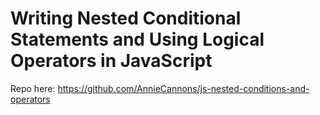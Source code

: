 # Writing Nested Conditional Statements and Using Logical Operators in JavaScript

Repo here: https://github.com/AnnieCannons/js-nested-conditions-and-operators